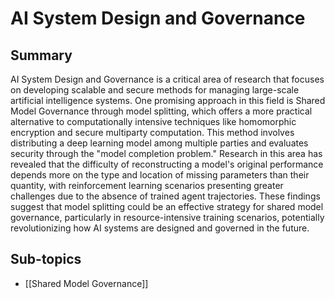 # AI System Design and Governance

## Summary
AI System Design and Governance is a critical area of research that focuses on developing scalable and secure methods for managing large-scale artificial intelligence systems. One promising approach in this field is Shared Model Governance through model splitting, which offers a more practical alternative to computationally intensive techniques like homomorphic encryption and secure multiparty computation. This method involves distributing a deep learning model among multiple parties and evaluates security through the "model completion problem." Research in this area has revealed that the difficulty of reconstructing a model's original performance depends more on the type and location of missing parameters than their quantity, with reinforcement learning scenarios presenting greater challenges due to the absence of trained agent trajectories. These findings suggest that model splitting could be an effective strategy for shared model governance, particularly in resource-intensive training scenarios, potentially revolutionizing how AI systems are designed and governed in the future.
## Sub-topics

- [[Shared Model Governance]]
